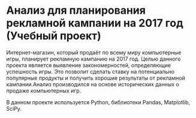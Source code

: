 # Анализ для планирования рекламной кампании на 2017 год (Учебный проект)

Интернет-магазин, который продаёт по всему миру компьютерные игры, планирует рекламную кампанию на 2017 год. Целью данного проекта является выявление закономерностей, определяющие успешность игры. Это позволит сделать ставку на потенциально популярные продукты и получить хорошие результаты от рекламной кампании.Анализ производился на основе исторических данных о продаже компьютерных игр. 

В данном проекте используется Python, библиотеки Pandas, Matplotlib, SciPy. 

